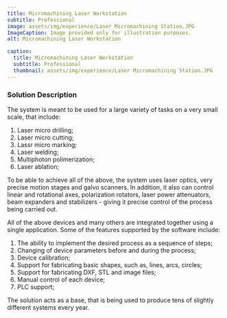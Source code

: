 ```yaml
---
title: Micromachining Laser Workstation
subtitle: Professional
image: assets/img/experience/Laser Micromachining Station.JPG
ImageCaption: Image provided only for illustration purposes.
alt: Micromachining Laser Workstation

caption:
  title: Micromachining Laser Workstation
  subtitle: Professional
  thumbnail: assets/img/experience/Laser Micromachining Station.JPG
---
```

### Solution Description

The system is meant to be used for a large variety of tasks on a very small scale, that include:
1. Laser micro drilling;
1. Laser micro cutting;
1. Lassr micro marking;
1. Laser welding;
1. Multiphoton polimerization;
1. Laser ablation;

To be able to achieve all of the above, the system uses laser optics, very precise motion stages and galvo scanners. In addition, it also can control linear and rotational axes, polarization rotators, laser power attenuators, beam expanders and stabilizers - giving it precise control of the process being carried out.

All of the above devices and many others are integrated together using a single application. Some of the features supported by the software include:
1. The ability to implement the desired process as a sequence of steps;
1. Changing of device parameters before and during the process;
1. Device calibration;
1. Support for fabricating basic shapes, such as, lines, arcs, circles;
1. Support for fabricating DXF, STL and image files;
1. Manual control of each device;
1. PLC support;

The solution acts as a base, that is being used to produce tens of slightly different systems every year.
